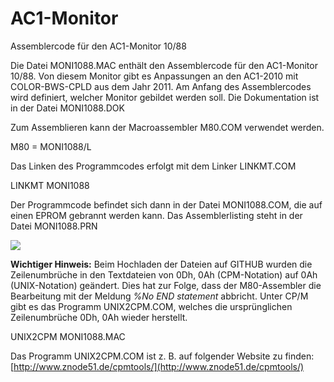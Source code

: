 # AC1-Monitor
Assemblercode für den AC1-Monitor 10/88

Die Datei MONI1088.MAC enthält den Assemblercode für den AC1-Monitor 10/88.
Von diesem Monitor gibt es Anpassungen an den AC1-2010 mit COLOR-BWS-CPLD aus dem Jahr 2011.
Am Anfang des Assemblercodes wird definiert, welcher Monitor gebildet werden soll.
Die Dokumentation ist in der Datei MONI1088.DOK

Zum Assemblieren kann der Macroassembler M80.COM verwendet werden.

M80 = MONI1088/L

Das Linken des Programmcodes erfolgt mit dem Linker LINKMT.COM

LINKMT MONI1088

Der Programmcode befindet sich dann in der Datei MONI1088.COM, die auf einen EPROM gebrannt werden kann.
Das Assemblerlisting steht in der Datei MONI1088.PRN

![](https://www.ftonn.de/GIT-Projekte/AC1-Monitor/Monitor_10-88.gif)

**Wichtiger Hinweis:** Beim Hochladen der Dateien auf GITHUB wurden die Zeilenumbrüche in den Textdateien 
von 0Dh, 0Ah (CPM-Notation) auf 0Ah (UNIX-Notation) geändert. Dies hat zur Folge, dass der M80-Assembler 
die Bearbeitung mit der Meldung *%No END statement* abbricht. Unter CP/M gibt es das Programm UNIX2CPM.COM,
welches die ursprünglichen Zeilenumbrüche 0Dh, 0Ah wieder herstellt.

UNIX2CPM MONI1088.MAC

Das Programm UNIX2CPM.COM ist z. B. auf folgender Website zu finden: 
[http://www.znode51.de/cpmtools/](http://www.znode51.de/cpmtools/)
